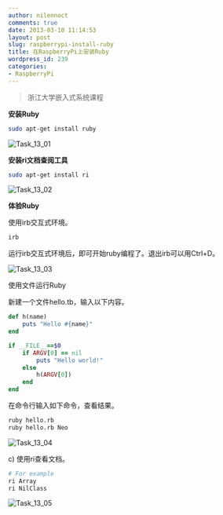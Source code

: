 ```yaml
---
author: nilennoct
comments: true
date: 2013-03-10 11:14:53
layout: post
slug: raspberrypi-install-ruby
title: 在RaspberryPi上安装Ruby
wordpress_id: 239
categories:
- RaspberryPi
---
```


> 浙江大学嵌入式系统课程

**安装Ruby**

``` bash
sudo apt-get install ruby
```

![Task_13_01](http://img.nilennoct.com/wp-content/uploads/2013/03/Task_13_01.png)

**安装ri文档查阅工具**

``` bash
sudo apt-get install ri
```

![Task_13_02](http://img.nilennoct.com/wp-content/uploads/2013/03/Task_13_02.png)
<!-- more -->

**体验Ruby**

使用irb交互式环境。

``` bash
irb
```

运行irb交互式环境后，即可开始ruby编程了。退出irb可以用Ctrl+D。

![Task_13_03](http://img.nilennoct.com/wp-content/uploads/2013/03/Task_13_03.png)

使用文件运行Ruby

新建一个文件hello.tb，输入以下内容。

``` ruby
def h(name)
	puts "Hello #{name}"
end

if __FILE__==$0
	if ARGV[0] == nil
		puts "Hello world!"
	else
		h(ARGV[0])
	end
end
```

在命令行输入如下命令，查看结果。

``` bash
ruby hello.rb
ruby hello.rb Neo
```

![Task_13_04](http://img.nilennoct.com/wp-content/uploads/2013/03/Task_13_04.png)

c) 使用ri查看文档。

``` bash
# For example
ri Array
ri NilClass
```

![Task_13_05](http://img.nilennoct.com/wp-content/uploads/2013/03/Task_13_05.png)
